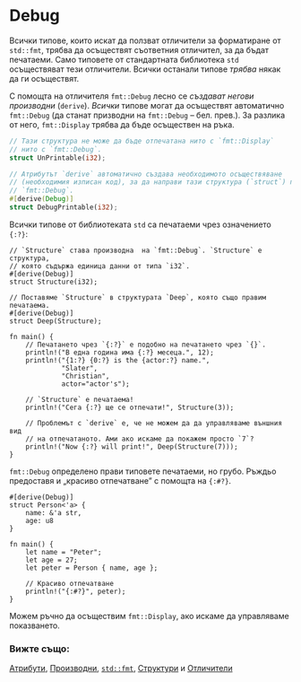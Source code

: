 # Debug

Всички типове, които искат да ползват отличители за форматиране от `std::fmt`,
трябва да осъществят съответния отличител, за да бъдат печатаеми. Само типовете
от стандартната библиотека `std` осъществяват тези отличители. Всички останали
типове *трябва* някак да ги осъществят.

С помощта на отличителя `fmt::Debug` лесно се _създават негови производни_
(`derive`). *Всички* типове могат да осъществят автоматично `fmt::Debug` (да
станат призводни на `fmt::Debug` – бел. прев.). За разлика от него, `fmt::Display` трябва да бъде
осъществен на ръка.

```rust
// Тази структура не може да бъде отпечатана нито с `fmt::Display`
// нито с `fmt::Debug`.
struct UnPrintable(i32);

// Атрибутът `derive` автоматично създава необходимото осъществяване
// (необходимия изписан код), за да направи тази структура (`struct`) печатаема с
// `fmt::Debug`.
#[derive(Debug)]
struct DebugPrintable(i32);
```

Всички типове от библиотеката `std` са печатаеми чрез означението `{:?}`:

```rust,editable
// `Structure` става производна  на `fmt::Debug`. `Structure` е структура,
// която съдържа единица данни от типа `i32`.
#[derive(Debug)]
struct Structure(i32);

// Поставяме `Structure` в структурата `Deep`, която също правим печатаема.
#[derive(Debug)]
struct Deep(Structure);

fn main() {
    // Печатането чрез `{:?}` е подобно на печатането чрез `{}`.
    println!("В една година има {:?} месеца.", 12);
    println!("{1:?} {0:?} is the {actor:?} name.",
             "Slater",
             "Christian",
             actor="actor's");

    // `Structure` е печатаема!
    println!("Сега {:?} ще се отпечати!", Structure(3));

    // Проблемът с `derive` е, че не можем да да управляваме външния вид
    // на отпечатаното. Ами ако искаме да покажем просто `7`?
    println!("Now {:?} will print!", Deep(Structure(7)));
}
```

 `fmt::Debug` определено прави типовете печатаеми, но грубо.
Ръждьо предоставя и „красиво отпечатване” с помощта на `{:#?}`.

```rust,editable
#[derive(Debug)]
struct Person<'a> {
    name: &'a str,
    age: u8
}

fn main() {
    let name = "Peter";
    let age = 27;
    let peter = Person { name, age };

    // Красиво отпечатване
    println!("{:#?}", peter);
}
```

 Можем ръчно да осъществим `fmt::Display`, ако искаме да управляваме показването.

### Вижте също:

[Атрибути][attributes], [Производни][derive], [`std::fmt`][fmt],
[Структури][structs] и [Отличители][отличители]

[attributes]: ../../attribute.md
[derive]: ../../trait/derive.md
[fmt]: https://doc.rust-lang.org/std/fmt/
[structs]: ../../custom_types/structs.md
[отличители]: ../../trait.md
